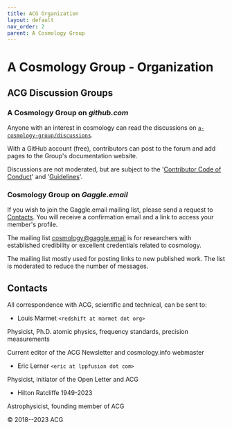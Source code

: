 ```yaml
---
title: ACG Organization
layout: default
nav_order: 2
parent: A Cosmology Group
---
```


# A Cosmology Group - Organization

## ACG Discussion Groups

### A Cosmology Group on *github.com*

Anyone with an interest in cosmology can read the discussions on [`a-cosmology-group/discussions`](https://github.com/orgs/a-cosmology-group/discussions).

With a GitHub account (free), contributors can post to the forum and add pages to the Group's documentation website.

Discussions are not moderated, but are subject to the '[Contributor Code of Conduct](https://github.com/a-cosmology-group/acg/blob/main/CODE_OF_CONDUCT.md)' and '[Guidelines](https://github.com/a-cosmology-group/acg/blob/main/GUIDELINES.md)'.


### Cosmology Group on *Gaggle.email*

If you wish to join the Gaggle.email mailing list, please send a request to [Contacts](#contacts).  You will receive a confirmation email and a link to access your member's profile.

The mailing list [cosmology@gaggle.email](mailto:cosmology@gaggle.email) is for researchers with established credibility or excellent credentials related to cosmology.

The mailing list mostly used for posting links to new published work.  The list is moderated to reduce the number of messages.


## Contacts

All correspondence with ACG, scientific and technical, can be sent to:

- Louis Marmet `<redshift at marmet dot org>`

Physicist, Ph.D. atomic physics, frequency standards, precision measurements

Current editor of the ACG Newsletter and cosmology.info webmaster

- Eric Lerner `<eric at lppfusion dot com>`

Physicist, initiator of the Open Letter and ACG

- Hilton Ratcliffe 1949-2023

Astrophysicist, founding member of ACG


© 2018--2023 ACG
